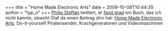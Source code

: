 +++
title = "Home Made Electronic Arts"
date = 2009-10-08T10:44:35
author = "typ_o"
+++
[Philip Steffan](http://bausteln.de/kontakt/) twittert, er [fand
grad](http://twitter.com/bausteln/statuses/4705261517) ein Buch, das ich
nicht kannte, obwohl Olaf da einen Beitrag drin hat: [Home Made
Electronic
Arts](http://www.merianverlag.ch/buecher/detail.cfm?ObjectID=5B23A74F-1422-0CEF-B45B1F9DC99E47EE),
Do-it-yourself Piratensender, Krachgeneratoren und Videomaschinen
